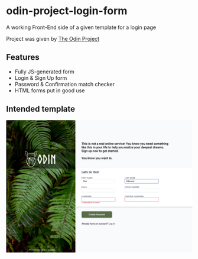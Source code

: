 # odin-project-login-form

A working Front-End side of a given template for a login page

Project was given by [The Odin Project](www.theodinproject.com/)

## Features

* Fully JS-generated form
* Login & Sign Up form
* Password & Confirmation match checker
* HTML forms put in good use

## Intended template 

![](https://github.com/CharbelElBateh/odin-project-login-form/blob/main/sign-up-form.png)

